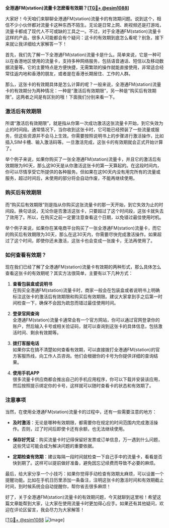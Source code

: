 **全港通FM(station)流量卡怎麽看有效期？[[TG💪+ @esim1088](https://t.me/s/esim1088)]**

大家好！今天咱们来聊聊全港通FM(station)流量卡的有效期问题。说到这个，相信不少小伙伴都对流量卡这种东西不陌生。无论是日常上网、刷视频还是打游戏，流量卡都成了现代人不可或缺的工具之一。不过，对于全港通FM(station)流量卡这样的产品，很多人可能都会有个疑问：这卡的有效期到底怎么看呢？别急，接下来就让我详细给大家解答一下！

首先，我们先了解一下全港通FM(station)流量卡是什么。简单来说，它是一种可以在香港地区使用的流量卡，支持多种网络服务，包括语音通话、短信以及移动数据流量等。它的主要特点是方便快捷，无需繁琐的操作就能直接使用，非常适合经常往返内地和香港的朋友，或者是在香港长期居住、工作的人群。

那么，这张卡的有效期具体是怎么计算的呢？一般来说，全港通FM(station)流量卡的有效期分为两种情况：一种是“激活后有效期限”，另一种是“购买后有效期限”。这两者之间是有区别的哦！下面我们分别来看一下。

### 激活后有效期限

所谓“激活后有效期限”，就是指从你第一次成功激活这张流量卡开始，到它失效为止的时间段。通常情况下，当你收到这张卡时，它可能已经预装了一些流量或服务，但这些资源并不会马上生效。你需要按照说明书上的步骤进行激活操作，比如插入SIM卡槽、输入激活码等。一旦激活完成，这张卡的有效期就会正式开始计算了。

举个例子来说，如果你购买了一张全港通FM(station)流量卡，并且它的激活后有效期限为90天，那么这90天是从你激活这张卡的第一天算起的。在这段时间内，你可以尽情享受它所提供的各种服务。但如果在这90天内没有用完所有的流量或服务，超过时间后，未使用的部分将会自动作废，不能再继续使用。

### 购买后有效期限

而“购买后有效期限”则是指从你购买这张流量卡的那一天开始，到它失效为止的时间段。换句话说，无论你是否激活这张卡，只要超过了这个时间段，这张卡就失去了效用了。所以，在购买之前一定要注意查看这个日期，以免错过最佳使用时机。

举个例子来说，如果你在某电商平台购买了一张全港通FM(station)流量卡，而它的购买后有效期限为30天，那么在这30天内，你需要尽快完成激活操作。如果超过了这个时间，即使你还未激活，这张卡也会变成一张废卡，无法再使用了。

### 如何查看有效期？

现在我们已经了解了全港通FM(station)流量卡有效期的两种形式，那么具体怎么查看这张卡的有效期呢？其实方法很简单，主要有以下几种方式：

1. **查看包装盒或说明书**  
   在购买全港通FM(station)流量卡时，商家一般会在包装盒或者说明书上明确标注这张卡的激活后有效期限和购买后有效期限。建议大家拿到手之后第一时间检查一下，确保不会因为疏忽而错过最佳使用时间。

2. **登录官网查询**  
   全港通FM(station)流量卡通常会有一个官方网站，你可以通过官网登录你的账户，然后输入卡号或相关验证码，就可以查询到这张卡的具体信息，包括激活时间、剩余有效期等。

3. **拨打客服电话**  
   如果你实在搞不清楚如何查看有效期，可以直接拨打全港通FM(station)的官方客服热线，向工作人员咨询。他们会根据你的卡号为你提供详细的查询结果。

4. **使用手机APP**  
   很多流量卡供应商都会推出自己的手机应用程序，你可以下载并安装该应用，然后按照提示绑定你的卡号，这样就可以随时查看卡的状态和有效期了。

### 注意事项

当然，在使用全港通FM(station)流量卡的过程中，还有一些需要注意的地方：

- **及时激活**：无论是哪种有效期限，都需要你在规定的时间范围内完成激活操作。否则，过了时间后即使卡还有余额，也无法继续使用。
  
- **保存好凭证**：购买流量卡时记得保留好发票或订单信息，万一遇到什么问题，这些凭证可能会成为解决问题的重要依据。

- **定期检查有效期**：建议每隔一段时间就检查一下自己手中的流量卡，看看是否快到期了。这样可以提前做好准备，避免因忘记续费而导致不必要的麻烦。

最后，给大家分享一个小技巧：如果你觉得手动检查有效期太麻烦，可以设置一个提醒功能。比如在手机日历里添加一条备注，注明这张卡的激活时间和有效期截止时间，到时候系统会自动提醒你，帮你省去很多麻烦！

好了，关于全港通FM(station)流量卡的有效期问题，今天就聊到这里啦！希望这篇文章能帮到大家，让大家在使用流量卡时更加得心应手。如果还有其他疑问，欢迎在评论区留言，我会尽力为大家解答！

[[TG💪+ @esim1088](https://t.me/s/esim1088) ![Image](https://i.postimg.cc/4NQfJmqS/Snipaste-2025-05-13-00-14-12.png)]